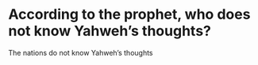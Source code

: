 # According to the prophet, who does not know Yahweh’s thoughts?

The nations do not know Yahweh’s thoughts
